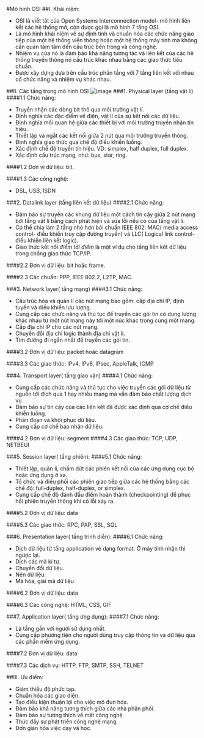 #Mô hình OSI
##I. Khái niệm:
- OSI là viết tắt của Open Systems Interconnection model- mô hình liên kết các hệ thống mở, còn được gọi là mô hình 7 tầng OSI. 
- Là mô hình khái niệm về sự định tính và chuẩn hóa các chức năng giao tiếp của một hệ thống viễn thông hoặc một hệ thống máy tính mà không cần quan tâm tâm đến cấu trúc bên trong và công nghệ.
- Nhiệm vụ của nó là đảm bảo khả năng tương tác và liên kết của các hệ thống truyền thông nó cấu trúc khác nhau bằng các giao thức tiêu chuẩn.
- Được xây dựng dựa trên cấu trúc phân tầng với 7 tầng liên kết với nhau có chức năng và nhiệm vụ khác nhau.

##II. Các tầng trong mô hình OSI
![image](https://upload.wikimedia.org/wikipedia/commons/d/d3/Osi-model-jb.png)
###1. Physical layer (tầng vật lí)
####1.1 Chức năng:
- Truyền nhận các dòng bit thô qua môi trường vật lí.
- Định nghĩa các đặc điểm về điện, vật lí của sự kết nối các dữ liệu.
- Định nghĩa mối quan hệ giữa các thiết bị với môi trường truyền nhận tín hiệu.
- Thiết lập và ngắt các kết nối giữa 2 nút qua môi trường truyền thông.
- Định nghĩa giao thức qua chế độ điều khiển luồng.
- Xác định chế độ truyền tín hiệu. VD: simplex, half duplex, full duplex.
- Xác định cấu trúc mạng, như: bus, star, ring.

####1.2 Đơn vị dữ liệu: bit.

####1.3 Các công nghệ:
- DSL, USB, ISDN

###2. Datalink layer (tầng liên kết dữ liệu)
####2.1 Chức năng:
- Đảm bảo sự truyền các khung dữ liệu một cách tin cậy giữa 2 nút mạng bởi tầng vật lí bằng cách phát hiện và sửa lỗi nếu có của tầng vật lí.
- Có thể chia làm 2 tầng nhỏ hơn bỏi chuẩn IEEE 802: MAC( media access control- điều khiển truy cập đường truyền) và LLC( Logical link control- điều khiển liên kết logic).
- Giao thức kết nối *điểm tới điểm* là một ví dụ cho tầng liên kết dữ liệu trong chồng giao thức TCP/IP.
 
####2.2 Đơn vị dữ liệu: bit hoặc frame.

####2.3 Các chuẩn: PPP, IEEE 802.2, L2TP, MAC.

###3. Network layer( tầng mạng)
####3.1 Chức năng:
- Cấu trúc hóa và quản lí các nút mạng bao gồm: cấp địa chỉ IP, định tuyến và điều khiển lưu lượng.
- Cung cấp các chức năng và thủ tục để truyền các gói tin có dung lượng khác nhau từ một nút mạng này tới một núc khác trong cùng một mạng.
- Cấp địa chỉ IP cho các nút mạng.
- Chuyển đổi địa chỉ logic thành địa chỉ vật lí.
- Tìm đường đi ngắn nhất để truyền các gói tin.

####3.2 Đơn vị dữ liệu: packet hoặc datagram

####3.3 Các giao thức: IPv4, IPv6, IPsec, AppleTalk, ICMP

###4. Transport layer( tầng giao vận)
####4.1 Chức năng:
- Cung cấp các chức năng và thủ tục cho việc truyền các gói dữ liệu từ nguồn tới đích qua 1 hay nhiều mạng mà vẫn đảm bảo chất lượng dịch vụ.
- Đảm bảo sự tin cậy của các liên kết đã được xác định qua cơ chế điều khiển luồng.
- Phân đoạn và khôi phục dữ liệu.
- Cung cấp cơ chế báo nhận dữ liệu.

####4.2 Đơn vị dữ liệu: segment
####4.3 Các giao thức: TCP, UDP, NETBEUI

###5. Session layer( tầng phiên):
####5.1 Chức năng:
- Thiết lập, quản lí, chấm dứt các phiên kết nối của các ứng dụng cục bộ hoặc ứng dụng ở xa.
- Tổ chức và điều phối các phiên giao tiếp giữa các hệ thống bằng các chế độ: full-duplex, half-duplex, or simplex.
- Cung cấp chế độ đánh đấu điểm hoàn thành (checkpointing) để phục hồi phiên truyền thông khi có lỗi xảy ra.

####5.2 Đơn vị dữ liệu: data

####5.3 Các giao thức: RPC, PAP, SSL, SQL

###6. Presentation layer( tầng trình diễn):
####6.1 Chức năng:
- Dịch dữ liệu từ tầng application vè dạng format.
Ở máy tính nhận thì ngược lại.
- Dịch các mã kí tự.
- Chuyển đổi dữ liệu.
- Nén dữ liệu.
- Mã hóa, giải mã dữ liệu

####6.2 Đơn vị dữ liệu: data

####6.3 Các công nghệ: HTML, CSS, GIF

###7. Application layer( tầng ứng dụng):
####7.1 Chức năng:
- Là tầng gần với người sử dụng nhất.
- Cung cấp phương tiện cho người dùng truy cập thông tin và dữ liệu qua các phần mềm ứng dụng.

####7.2 Đơn vị dữ liệu: data

####7.3 Các dịch vụ: HTTP, FTP, SMTP, SSH, TELNET

##III. Ưu điểm:
- Giảm thiểu độ phức tạp.
- Chuẩn hóa các giao diện.
- Tạo điều kiện thuận lợi cho việc mô đun hóa.
- Đảm bảo khả năng tương thích giữa các nhà phân phối.
- Đảm bảo sự tương thích về mặt công nghệ.
- Thúc đẩy sự phát triển công nghệ mạng.
- Đơn giản hóa việc dạy và học.
